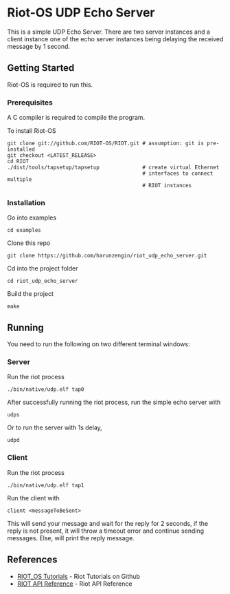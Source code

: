 # Riot-OS UDP Echo Server


This is a simple UDP Echo Server.
There are two server instances and a client instance one of the echo server instances being delaying the received message by 1 second. 

## Getting Started

Riot-OS is required to run this.

### Prerequisites

A C compiler is required to compile the program.

To install Riot-OS

```
git clone git://github.com/RIOT-OS/RIOT.git # assumption: git is pre-installed
git checkout <LATEST_RELEASE>
cd RIOT
./dist/tools/tapsetup/tapsetup              # create virtual Ethernet
                                            # interfaces to connect multiple
                                            # RIOT instances
```

### Installation
Go into examples

```
cd examples
```

Clone this repo 

```
git clone https://github.com/harunzengin/riot_udp_echo_server.git
```
Cd into the project folder
```
cd riot_udp_echo_server 
```
Build the project

```
make
```

## Running
You need to run the following on two different terminal windows:

### Server 

Run the riot process
```
./bin/native/udp.elf tap0
```
After successfully running the riot process, run the simple echo server with 
```
udps
```
Or to run the server with 1s delay,

```
udpd

```
### Client

Run the riot process
```
./bin/native/udp.elf tap1
```
Run the client with 
```
client <messageToBeSent>
```
This will send your message and wait for the reply for 2 seconds, if the reply is not present, it will throw a timeout error and continue sending messages. 
Else, will print the reply message. 

## References

* [RIOT_OS Tutorials](https://github.com/RIOT-OS/Tutorials/tree/master/task-06) - Riot Tutorials on Github
* [RIOT API Reference](https://riot-os.org/api/group__net__sock__udp.html) - Riot API Reference 
